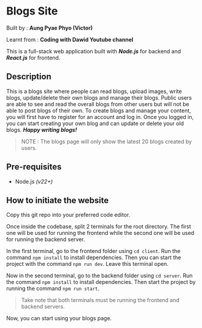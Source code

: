 # Blogs Site

Built by : **Aung Pyae Phyo (Victor)**

Learnt from : **Coding with Dawid Youtube channel** 

This is a full-stack web application built with ***Node.js*** for backend and ***React.js*** for frontend. 


## Description
This is a blogs site where people can read blogs, upload images, write blogs, update/delete their own blogs and manage their blogs. Public users are able to see and read the overall blogs from other users but will not be able to post blogs of their own. To create blogs and manage your content, you will first have to register for an account and log in. Once you logged in, you can start creating your own blog and can update or delete your old blogs. ***Happy writing blogs!***

> NOTE : The blogs page will only show the latest 20 blogs created by users.

## Pre-requisites
- Node.js *(v22+)*

## How to initiate the website
Copy this git repo into your preferred code editor.

Once inside the codebase, split 2 terminals for the root directory. The first one will be used for running the frontend while the second one will be used for running the backend server.

In the first terminal, go to the frontend folder using `cd client`. Run the command `npm install` to install dependencies. Then you can start the project with the command `npm run dev`. Leave this terminal open.

Now in the second terminal, go to the backend folder using `cd server`. Run the command `npm install` to install dependencies. Then start the project by running the command `npm run start`.

> Take note that both terminals must be running the frontend and backend servers.

Now, you can start using your blogs page.


